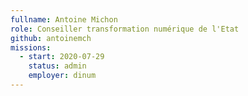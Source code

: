```yaml
---
fullname: Antoine Michon
role: Conseiller transformation numérique de l'Etat
github: antoinemch
missions:
  - start: 2020-07-29
    status: admin
    employer: dinum
---
```

